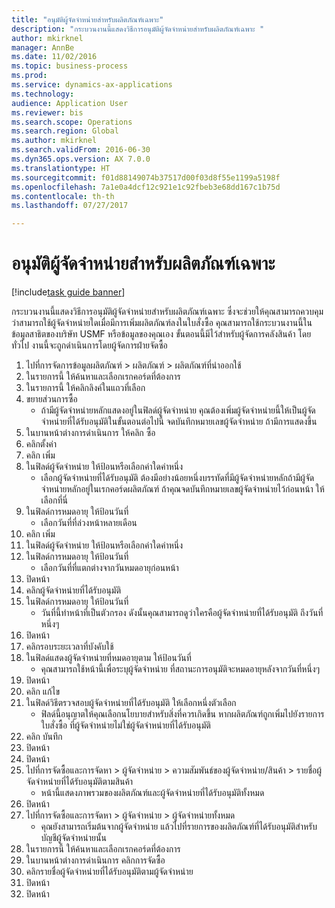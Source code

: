 ```yaml
--- 
title: "อนุมัติผู้จัดจำหน่ายสำหรับผลิตภัณฑ์เฉพาะ"
description: "กระบวนงานนี้แสดงวิธีการอนุมัติผู้จัดจำหน่ายสำหรับผลิตภัณฑ์เฉพาะ "
author: mkirknel
manager: AnnBe
ms.date: 11/02/2016
ms.topic: business-process
ms.prod: 
ms.service: dynamics-ax-applications
ms.technology: 
audience: Application User
ms.reviewer: bis
ms.search.scope: Operations
ms.search.region: Global
ms.author: mkirknel
ms.search.validFrom: 2016-06-30
ms.dyn365.ops.version: AX 7.0.0
ms.translationtype: HT
ms.sourcegitcommit: f01d88149074b37517d00f03d8f55e1199a5198f
ms.openlocfilehash: 7a1e0a4dcf12c921e1c92fbeb3e68dd167c1b75d
ms.contentlocale: th-th
ms.lasthandoff: 07/27/2017

---
```

# <a name="approve-vendors-for-specific-products"></a>อนุมัติผู้จัดจำหน่ายสำหรับผลิตภัณฑ์เฉพาะ

[!include[task guide banner](../../includes/task-guide-banner.md)]

กระบวนงานนี้แสดงวิธีการอนุมัติผู้จัดจำหน่ายสำหรับผลิตภัณฑ์เฉพาะ  ซึ่งจะช่วยให้คุณสามารถควบคุมว่าสามารถใช้ผู้จัดจำหน่ายใดเมื่อมีการเพิ่มผลิตภัณฑ์ลงในใบสั่งซื้อ คุณสามารถใช้กระบวนงานนี้ในข้อมูลสาธิตของบริษัท USMF หรือข้อมูลของคุณเอง ขั้นตอนนี้มีไว้สำหรับผู้จัดการคลังสินค้า โดยทั่วไป งานนี้จะถูกดำเนินการโดยผู้จัดการฝ่ายจัดซื้อ

1. ไปที่การจัดการข้อมูลผลิตภัณฑ์ > ผลิตภัณฑ์ > ผลิตภัณฑ์ที่นำออกใช้ 
2. ในรายการนี้ ให้ค้นหาและเลือกเรกคอร์ดที่ต้องการ
3. ในรายการนี้ ให้คลิกลิงค์ในแถวที่เลือก
4. ขยายส่วนการซื้อ
    * ถ้ามีผู้จัดจำหน่ายหลักแสดงอยู่ในฟิลด์ผู้จัดจำหน่าย คุณต้องเพิ่มผู้จัดจำหน่ายนี้ให้เป็นผู้จัดจำหน่ายที่ได้รับอนุมัติในขั้นตอนต่อไปนี้  จดบันทึกหมายเลขผู้จัดจำหน่าย ถ้ามีการแสดงขึ้น  
5. ในบานหน้าต่างการดำเนินการ ให้คลิก ซื้อ
6. คลิกตั้งค่า
7. คลิก เพิ่ม
8. ในฟิลด์ผู้จัดจำหน่าย ให้ป้อนหรือเลือกค่าใดค่าหนึ่ง
    * เลือกผู้จัดจำหน่ายที่ได้รับอนุมัติ  ต้องมีอย่างน้อยหนึ่งบรรทัดที่มีผู้จัดจำหน่ายหลักถ้ามีผู้จัดจำหน่ายหลักอยู่ในเรกคอร์ดผลิตภัณฑ์ ถ้าคุณจดบันทึกหมายเลขผู้จัดจำหน่ายไว้ก่อนหน้า ให้เลือกที่นี่  
9. ในฟิลด์การหมดอายุ ให้ป้อนวันที่
    * เลือกวันที่ที่ล่วงหน้าหลายเดือน  
10. คลิก เพิ่ม
11. ในฟิลด์ผู้จัดจำหน่าย ให้ป้อนหรือเลือกค่าใดค่าหนึ่ง
12. ในฟิลด์การหมดอายุ ให้ป้อนวันที่
    * เลือกวันที่ที่แตกต่างจากวันหมดอายุก่อนหน้า  
13. ปิดหน้า
14. คลิกผู้จัดจำหน่ายที่ได้รับอนุมัติ
15. ในฟิลด์การหมดอายุ ให้ป้อนวันที่
    * วันที่นี้ทำหน้าที่เป็นตัวกรอง ดังนั้นคุณสามารถดูว่าใครคือผู้จัดจำหน่ายที่ได้รับอนุมัติ ถึงวันที่หนึ่งๆ  
16. ปิดหน้า
17. คลิกรอบระยะเวลาที่บังคับใช้
18. ในฟิลด์แสดงผู้จัดจำหน่ายที่หมดอายุตาม ให้ป้อนวันที่
    * คุณสามารถใช้หน้านี้เพื่อระบุผู้จัดจำหน่าย ที่สถานะการอนุมัติจะหมดอายุหลังจากวันที่หนึ่งๆ  
19. ปิดหน้า
20. คลิก แก้ไข
21. ในฟิลด์วิธีตรวจสอบผู้จัดจำหน่ายที่ได้รับอนุมัติ ให้เลือกหนึ่งตัวเลือก
    * ฟิลด์นี้อนุญาตให้คุณเลือกนโยบายสำหรับสิ่งที่ควรเกิดขึ้น หากผลิตภัณฑ์ถูกเพิ่มไปยังรายการใบสั่งซื้อ ที่ผู้จัดจำหน่ายไม่ใช่ผู้จัดจำหน่ายที่ได้รับอนุมัติ  
22. คลิก บันทึก
23. ปิดหน้า
24. ปิดหน้า
25. ไปที่การจัดซื้อและการจัดหา > ผู้จัดจำหน่าย > ความสัมพันธ์ของผู้จัดจำหน่าย/สินค้า > รายชื่อผู้จัดจำหน่ายที่ได้รับอนุมัติตามสินค้า
    * หน้านี้แสดงภาพรวมของผลิตภัณฑ์และผู้จัดจำหน่ายที่ได้รับอนุมัติทั้งหมด  
26. ปิดหน้า
27. ไปที่การจัดซื้อและการจัดหา > ผู้จัดจำหน่าย > ผู้จัดจำหน่ายทั้งหมด
    * คุณยังสามารถเริ่มต้นจากผู้จัดจำหน่าย แล้วไปที่รายการของผลิตภัณฑ์ที่ได้รับอนุมัติสำหรับบัญชีผู้จัดจำหน่ายนั้น  
28. ในรายการนี้ ให้ค้นหาและเลือกเรกคอร์ดที่ต้องการ
29. ในบานหน้าต่างการดำเนินการ คลิกการจัดซื้อ
30. คลิกรายชื่อผู้จัดจำหน่ายที่ได้รับอนุมัติตามผู้จัดจำหน่าย
31. ปิดหน้า
32. ปิดหน้า


